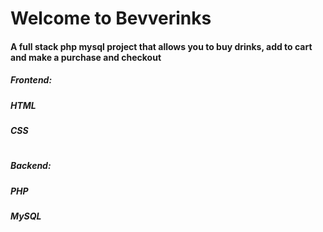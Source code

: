 # Welcome to Bevverinks
#### A full stack php mysql project that allows you to buy drinks, add to cart and make a purchase and checkout

##### Frontend: 
##### HTML
##### CSS
#
##### Backend: 
##### PHP
##### MySQL

